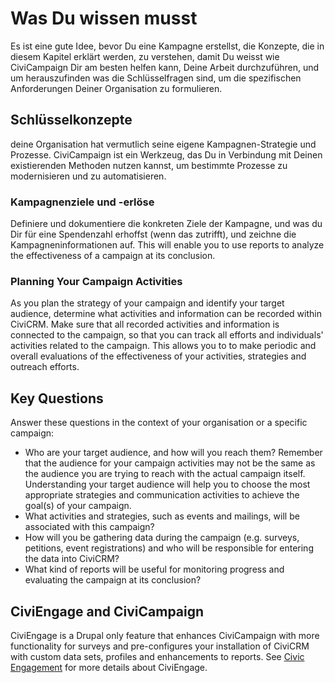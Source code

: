 # Was Du wissen musst

Es ist eine gute Idee, bevor Du eine Kampagne erstellst, die Konzepte, die in diesem Kapitel erklärt werden, zu verstehen, damit Du weisst wie CiviCampaign Dir am besten helfen kann, Deine Arbeit durchzuführen, und um herauszufinden was die Schlüsselfragen sind, um die spezifischen Anforderungen Deiner Organisation zu formulieren.

## Schlüsselkonzepte

deine Organisation hat vermutlich seine eigene Kampagnen-Strategie und Prozesse. CiviCampaign ist ein Werkzeug, das Du in Verbindung mit Deinen existierenden Methoden nutzen kannst, um bestimmte Prozesse zu modernisieren und zu automatisieren.

### Kampagnenziele und -erlöse

Definiere und dokumentiere die konkreten Ziele der Kampagne, und was du Dir für eine Spendenzahl erhoffst (wenn das zutrifft), und zeichne die Kampagneninformationen auf. This will enable you to use reports to analyze the effectiveness of a campaign at its conclusion.

### Planning Your Campaign Activities

As you plan the strategy of your campaign and identify your target audience, determine what activities and information can be recorded within CiviCRM. Make sure that all recorded activities and information is connected to the campaign, so that you can track all efforts and individuals' activities related to the campaign. This allows you to to make periodic and overall evaluations of the effectiveness of your activities, strategies and outreach efforts.

## Key Questions

Answer these questions in the context of your organisation or a specific campaign:

-   Who are your target audience, and how will you reach them? Remember that the audience for your campaign activities may not be the same as the audience you are trying to reach with the actual campaign itself. Understanding your target audience will help you to choose the most appropriate strategies and communication activities to achieve the goal(s) of your campaign.
-   What activities and strategies, such as events and mailings, will be associated with this campaign?
-   How will you be gathering data during the campaign (e.g. surveys, petitions, event registrations) and who will be responsible for entering the data into CiviCRM?
-   What kind of reports will be useful for monitoring progress and evaluating the campaign at its conclusion?

## CiviEngage and CiviCampaign

CiviEngage is a Drupal only feature that enhances CiviCampaign with more functionality for surveys and pre-configures your installation of CiviCRM with custom data sets, profiles and enhancements to reports. See [Civic Engagement](/civic-engagement/what-is-civiengage.md) for more details about CiviEngage.


